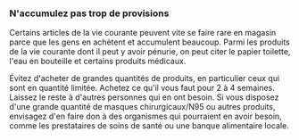 ### N'accumulez pas trop de provisions 

Certains articles de la vie courante peuvent vite se faire rare en magasin parce que les gens en achètent et accumulent beaucoup. Parmi les produits de la vie courante dont il peut y avoir pénurie, on peut citer le papier toilette, l'eau en bouteille et certains produits médicaux. 

Évitez d'acheter de grandes quantités de produits, en particulier ceux qui sont en quantité limitée. Achetez ce qu'il vous faut pour 2 à 4 semaines. Laissez le reste à d'autres personnes qui en ont besoin. Si vous disposez d'une grande quantité de masques chirurgicaux/N95 ou autres produits, envisagez d'en faire don à des organismes qui pourraient en avoir besoin, comme les prestataires de soins de santé ou une banque alimentaire locale.

